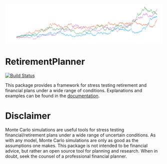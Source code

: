 [![](docs/src/assets/large_logo.svg)](https://itsdfish.github.io/RetirementPlanners.jl/dev/)
# RetirementPlanner

[![Build Status](https://github.com/itsdfish/RetirementCalculators.jl/actions/workflows/CI.yml/badge.svg?branch=main)](https://github.com/itsdfish/RetirementCalculators.jl/actions/workflows/CI.yml?query=branch%3Amain)

This package provides a framework for stress testing retirement and financial plans under a wide range of conditions. Explanations and examples can be found in the [documentation](https://itsdfish.github.io/RetirementPlanners.jl/dev/).

# Disclaimer

Monte Carlo simulations are useful tools for stress testing financial/retirement plans under a wide range of uncertain conditions. As with any model, Monte Carlo simulations are only as good as the assumptions one makes. This package is not intended to be financial advice, but rather an open source tool for planning and research. When in doubt, seek the counsel of a professional financial planner. 